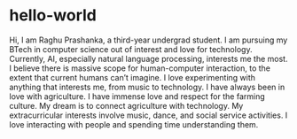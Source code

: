 # hello-world
Hi, I am Raghu Prashanka, a third-year undergrad student. 
I am pursuing my BTech in computer science out of interest and love for technology. Currently, AI, especially natural language processing, interests me the most. I believe there is massive scope for human-computer interaction, to the extent that current humans can’t imagine. I love experimenting with anything that interests me, from music to technology. I have always been in love with agriculture. I have immense love and respect for the farming culture. My dream is to connect agriculture with technology. My extracurricular interests involve music, dance, and social service activities. I love interacting with people and spending time understanding them.
